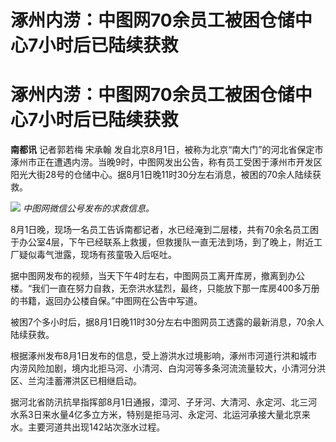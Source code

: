 # 涿州内涝：中图网70余员工被困仓储中心7小时后已陆续获救

# 涿州内涝：中图网70余员工被困仓储中心7小时后已陆续获救

**南都讯** 记者郭若梅 宋承翰
发自北京8月1日，被称为北京“南大门”的河北省保定市涿州市正在遭遇内涝。当晚9时，中图网发出公告，称有员工受困于涿州市开发区阳光大街28号的仓储中心。据8月1日晚11时30分左右消息，被困的70余人陆续获救。

![](https://inews.gtimg.com/om_bt/OkLnWgV28tXcAELO1_bwrK9FzHnpsRj6ceFFQ36ljGwhoAA/1000)
_中图网微信公号发布的求救信息。_

8月1日晚，现场一名员工告诉南都记者，水已经淹到二层楼，共有70余名员工困于办公室4层，下午已经联系上救援，但救援队一直无法到场，到了晚上，附近工厂疑似毒气泄露，现场有孩童吸入后呕吐。

据中图网发布的视频，当天下午4时左右，中图网员工离开库房，撤离到办公楼。“我们一直在努力自救，无奈洪水猛烈，最终，只能放下那一库房400多万册的书籍，返回办公楼自保。”中图网在公告中写道。

被困7个多小时后，据8月1日晚11时30分左右中图网员工透露的最新消息，70余人陆续获救。

根据涿州发布8月1日发布的信息，受上游洪水过境影响，涿州市河道行洪和城市内涝风险加剧，境内北拒马河、小清河、白沟河等多条河流流量较大，小清河分洪区、兰沟洼蓄滞洪区已相继启动。

据河北省防汛抗旱指挥部8月1日通报，漳河、子牙河、大清河、永定河、北三河水系3日来水量4亿多立方米，特别是拒马河、永定河、北运河承接大量北京来水。主要河道共出现142站次涨水过程。

